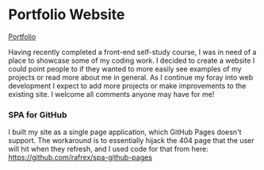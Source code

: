 # Portfolio Website

[Portfolio](http://evaplaysviolin.github.io)

Having recently completed a front-end self-study course, I was in need of a place to showcase some of my coding work. I decided to create a website I could point people to if they wanted to more easily see examples of my projects or read more about me in general. As I continue my foray into web development I expect to add more projects or make improvements to the existing site. I welcome all comments anyone may have for me!

### SPA for GitHub

I built my site as a single page application, which GitHub Pages doesn't support. The workaround is to essentially hijack the 404 page that the user will hit when they refresh, and I used code for that from here: https://github.com/rafrex/spa-github-pages
